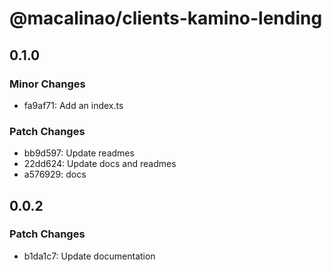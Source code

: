 # @macalinao/clients-kamino-lending

## 0.1.0

### Minor Changes

- fa9af71: Add an index.ts

### Patch Changes

- bb9d597: Update readmes
- 22dd624: Update docs and readmes
- a576929: docs

## 0.0.2

### Patch Changes

- b1da1c7: Update documentation
